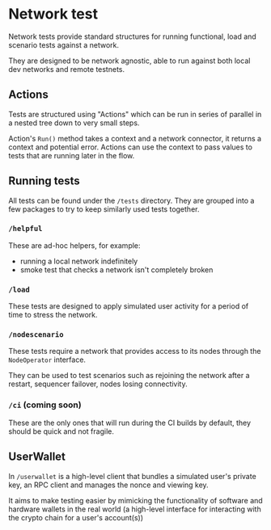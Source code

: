 # Network test
Network tests provide standard structures for running functional, load and scenario tests against a network.

They are designed to be network agnostic, able to run against both local dev networks and remote testnets.

## Actions
Tests are structured using "Actions" which can be run in series of parallel in a nested tree down to very small steps.

Action's `Run()` method takes a context and a network connector, it returns a context and potential error. Actions can use 
the context to pass values to tests that are running later in the flow.

## Running tests
All tests can be found under the `/tests` directory. They are grouped into a few packages to try to keep similarly used 
tests together.

### `/helpful`
These are ad-hoc helpers, for example:

- running a local network indefinitely
- smoke test that checks a network isn't completely broken

### `/load`
These tests are designed to apply simulated user activity for a period of time to stress the network.

### `/nodescenario`
These tests require a network that provides access to its nodes through the `NodeOperator` interface.

They can be used to test scenarios such as rejoining the network after a restart, sequencer failover, nodes losing connectivity.

### `/ci` (coming soon)
These are the only ones that will run during the CI builds by default, they should be quick and not fragile.

## UserWallet
In `/userwallet` is a high-level client that bundles a simulated user's private key, an RPC client and manages the nonce and viewing key.

It aims to make testing easier by mimicking the functionality of software and hardware wallets in the real world (a high-level 
interface for interacting with the crypto chain for a user's account(s))